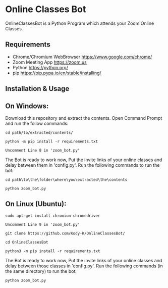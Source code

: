 # Online Classes Bot 

OnlineClassesBot is a Python Program which attends your Zoom Online Classes.

## Requirements

* Chrome/Chromium WebBrowser https://www.google.com/chrome/
* Zoom Meeting App https://zoom.us
* Python https://python.org/
* pip https://pip.pypa.io/en/stable/installing/
 
## Installation & Usage

On Windows:
-
 Download this repository and extract the contents.
 Open Command Prompt and run the follow commands:

`cd path/to/extracted/contents/`

`python -m pip install -r requirements.txt`

`Uncomment Line 8 in 'zoom_bot.py'`

 The Bot is ready to work now,
 Put the invite links of your online classes and delay between them in 'config.py'.
 Run the following commands to run the bot:

`cd path\to\the\folder\where\you\extracted\the\contents`

`python zoom_bot.py`

On Linux (Ubuntu):
-

`sudo apt-get install chromium-chromedriver`

`Uncomment Line 9 in 'zoom_bot.py'`

`git clone https://github.com/Kody-K/OnlineClassesBot/`

`cd OnlineClassesBot`

`python3 -m pip install -r requirements.txt`

 The Bot is ready to work now,
 Put the invite links of your online classes and delay between those classes in 'config.py'.
 Run the following commands (in the same directory) to run the bot:
 
`python zoom_bot.py`
